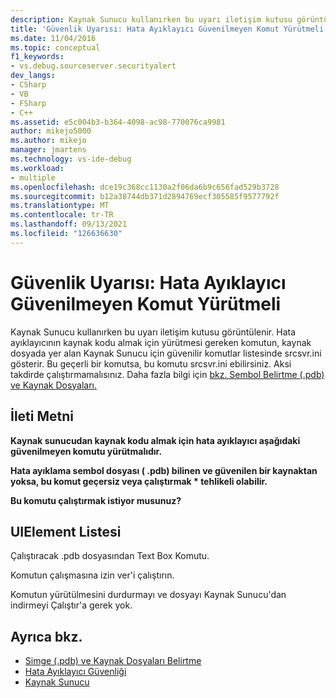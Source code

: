 ```yaml
---
description: Kaynak Sunucu kullanırken bu uyarı iletişim kutusu görüntülenir.
title: 'Güvenlik Uyarısı: Hata Ayıklayıcı Güvenilmeyen Komut Yürütmeli | Microsoft Docs'
ms.date: 11/04/2016
ms.topic: conceptual
f1_keywords:
- vs.debug.sourceserver.securityalert
dev_langs:
- CSharp
- VB
- FSharp
- C++
ms.assetid: e5c004b3-b364-4098-ac98-770076ca9981
author: mikejo5000
ms.author: mikejo
manager: jmartens
ms.technology: vs-ide-debug
ms.workload:
- multiple
ms.openlocfilehash: dce19c368cc1130a2f06da6b9c656fad529b3728
ms.sourcegitcommit: b12a38744db371d2894769ecf305585f9577792f
ms.translationtype: MT
ms.contentlocale: tr-TR
ms.lasthandoff: 09/13/2021
ms.locfileid: "126636630"
---
```

# <a name="security-warning-debugger-must-execute-untrusted-command"></a>Güvenlik Uyarısı: Hata Ayıklayıcı Güvenilmeyen Komut Yürütmeli
Kaynak Sunucu kullanırken bu uyarı iletişim kutusu görüntülenir. Hata ayıklayıcının kaynak kodu almak için yürütmesi gereken komutun, kaynak dosyada yer alan Kaynak Sunucu için güvenilir komutlar listesinde srcsvr.ini gösterir. Bu geçerli bir komutsa, bu komutu srcsvr.ini ebilirsiniz. Aksi takdirde çalıştırmamalısınız. Daha fazla bilgi için [bkz. Sembol Belirtme (.pdb) ve Kaynak Dosyaları.](../debugger/specify-symbol-dot-pdb-and-source-files-in-the-visual-studio-debugger.md)

## <a name="message-text"></a>İleti Metni
 **Kaynak sunucudan kaynak kodu almak için hata ayıklayıcı aşağıdaki güvenilmeyen komutu yürütmalıdır.**

 **Hata ayıklama sembol dosyası ( .pdb) bilinen ve güvenilen bir kaynaktan yoksa, bu komut geçersiz veya çalıştırmak \* tehlikeli olabilir.**

 **Bu komutu çalıştırmak istiyor musunuz?**

## <a name="uielement-list"></a>UIElement Listesi
 Çalıştıracak .pdb dosyasından Text Box Komutu.

 Komutun çalışmasına izin ver'i çalıştırın.

 Komutun yürütülmesini durdurmayı ve dosyayı Kaynak Sunucu'dan indirmeyi Çalıştır'a gerek yok.

## <a name="see-also"></a>Ayrıca bkz.
- [Simge (.pdb) ve Kaynak Dosyaları Belirtme](../debugger/specify-symbol-dot-pdb-and-source-files-in-the-visual-studio-debugger.md)
- [Hata Ayıklayıcı Güvenliği](../debugger/debugger-security.md)
- [Kaynak Sunucu](/windows/desktop/Debug/source-server-and-source-indexing)

